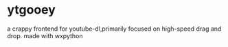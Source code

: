# ytgooey
a crappy frontend for youtube-dl,primarily focused on high-speed drag and drop. made with wxpython
